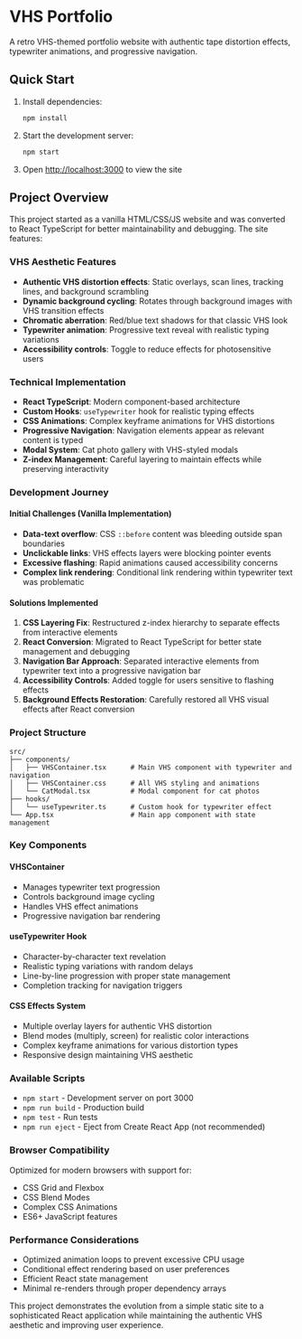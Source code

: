 # VHS Portfolio

A retro VHS-themed portfolio website with authentic tape distortion effects, typewriter animations, and progressive navigation.

## Quick Start

1. Install dependencies:
   ```bash
   npm install
   ```

2. Start the development server:
   ```bash
   npm start
   ```

3. Open [http://localhost:3000](http://localhost:3000) to view the site

## Project Overview

This project started as a vanilla HTML/CSS/JS website and was converted to React TypeScript for better maintainability and debugging. The site features:

### VHS Aesthetic Features
- **Authentic VHS distortion effects**: Static overlays, scan lines, tracking lines, and background scrambling
- **Dynamic background cycling**: Rotates through background images with VHS transition effects
- **Chromatic aberration**: Red/blue text shadows for that classic VHS look
- **Typewriter animation**: Progressive text reveal with realistic typing variations
- **Accessibility controls**: Toggle to reduce effects for photosensitive users

### Technical Implementation
- **React TypeScript**: Modern component-based architecture
- **Custom Hooks**: `useTypewriter` hook for realistic typing effects
- **CSS Animations**: Complex keyframe animations for VHS distortions
- **Progressive Navigation**: Navigation elements appear as relevant content is typed
- **Modal System**: Cat photo gallery with VHS-styled modals
- **Z-index Management**: Careful layering to maintain effects while preserving interactivity

### Development Journey

#### Initial Challenges (Vanilla Implementation)
- **Data-text overflow**: CSS `::before` content was bleeding outside span boundaries
- **Unclickable links**: VHS effects layers were blocking pointer events
- **Excessive flashing**: Rapid animations caused accessibility concerns
- **Complex link rendering**: Conditional link rendering within typewriter text was problematic

#### Solutions Implemented
1. **CSS Layering Fix**: Restructured z-index hierarchy to separate effects from interactive elements
2. **React Conversion**: Migrated to React TypeScript for better state management and debugging
3. **Navigation Bar Approach**: Separated interactive elements from typewriter text into a progressive navigation bar
4. **Accessibility Controls**: Added toggle for users sensitive to flashing effects
5. **Background Effects Restoration**: Carefully restored all VHS visual effects after React conversion

### Project Structure

```
src/
├── components/
│   ├── VHSContainer.tsx      # Main VHS component with typewriter and navigation
│   ├── VHSContainer.css      # All VHS styling and animations
│   └── CatModal.tsx          # Modal component for cat photos
├── hooks/
│   └── useTypewriter.ts      # Custom hook for typewriter effect
└── App.tsx                   # Main app component with state management
```

### Key Components

#### VHSContainer
- Manages typewriter text progression
- Controls background image cycling
- Handles VHS effect animations
- Progressive navigation bar rendering

#### useTypewriter Hook
- Character-by-character text revelation
- Realistic typing variations with random delays
- Line-by-line progression with proper state management
- Completion tracking for navigation triggers

#### CSS Effects System
- Multiple overlay layers for authentic VHS distortion
- Blend modes (multiply, screen) for realistic color interactions
- Complex keyframe animations for various distortion types
- Responsive design maintaining VHS aesthetic

### Available Scripts

- `npm start` - Development server on port 3000
- `npm run build` - Production build
- `npm test` - Run tests
- `npm run eject` - Eject from Create React App (not recommended)

### Browser Compatibility

Optimized for modern browsers with support for:
- CSS Grid and Flexbox
- CSS Blend Modes
- Complex CSS Animations
- ES6+ JavaScript features

### Performance Considerations

- Optimized animation loops to prevent excessive CPU usage
- Conditional effect rendering based on user preferences
- Efficient React state management
- Minimal re-renders through proper dependency arrays

This project demonstrates the evolution from a simple static site to a sophisticated React application while maintaining the authentic VHS aesthetic and improving user experience.